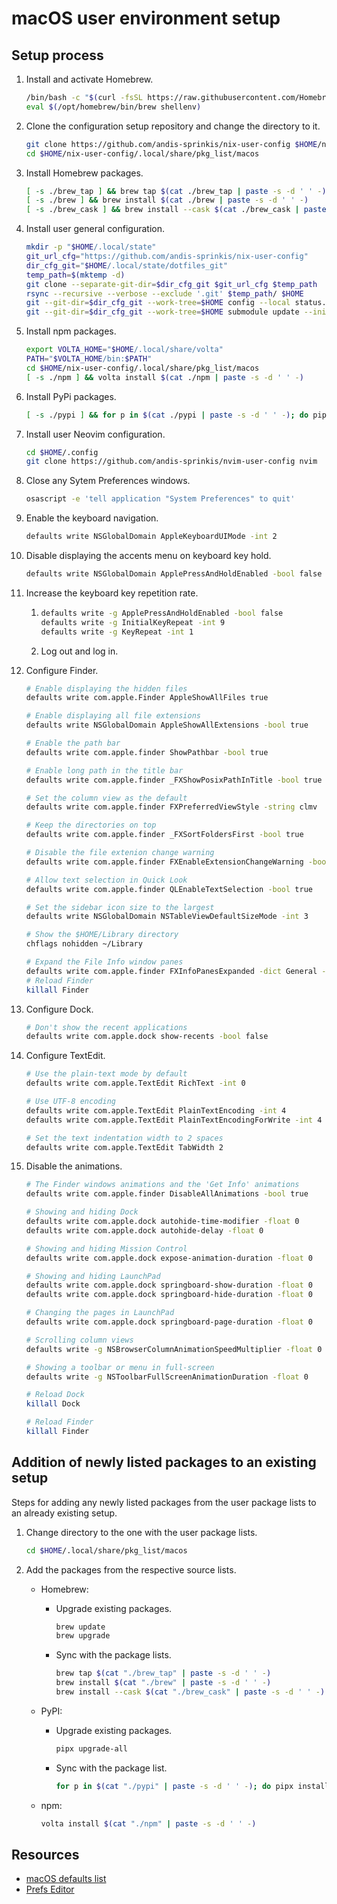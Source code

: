 # macOS user environment setup

## Setup process

1. Install and activate Homebrew.
    ```sh
    /bin/bash -c "$(curl -fsSL https://raw.githubusercontent.com/Homebrew/install/HEAD/install.sh)"
    eval $(/opt/homebrew/bin/brew shellenv)
    ```
1. Clone the configuration setup repository and change the directory to it.
    ```sh
    git clone https://github.com/andis-sprinkis/nix-user-config $HOME/nix-user-config
    cd $HOME/nix-user-config/.local/share/pkg_list/macos
    ```
1. Install Homebrew packages.
    ```sh
    [ -s ./brew_tap ] && brew tap $(cat ./brew_tap | paste -s -d ' ' -)
    [ -s ./brew ] && brew install $(cat ./brew | paste -s -d ' ' -)
    [ -s ./brew_cask ] && brew install --cask $(cat ./brew_cask | paste -s -d ' ' -)
    ```
1. Install user general configuration.
    ```sh
    mkdir -p "$HOME/.local/state"
    git_url_cfg="https://github.com/andis-sprinkis/nix-user-config"
    dir_cfg_git="$HOME/.local/state/dotfiles_git"
    temp_path=$(mktemp -d)
    git clone --separate-git-dir=$dir_cfg_git $git_url_cfg $temp_path
    rsync --recursive --verbose --exclude '.git' $temp_path/ $HOME
    git --git-dir=$dir_cfg_git --work-tree=$HOME config --local status.showUntrackedFiles no
    git --git-dir=$dir_cfg_git --work-tree=$HOME submodule update --init
    ```
1. Install npm packages.
    ```sh
    export VOLTA_HOME="$HOME/.local/share/volta"
    PATH="$VOLTA_HOME/bin:$PATH"
    cd $HOME/nix-user-config/.local/share/pkg_list/macos
    [ -s ./npm ] && volta install $(cat ./npm | paste -s -d ' ' -)
    ```
1. Install PyPi packages.
    ```sh
    [ -s ./pypi ] && for p in $(cat ./pypi | paste -s -d ' ' -); do pipx install $p; done
    ```
1. Install user Neovim configuration.
    ```sh
    cd $HOME/.config
    git clone https://github.com/andis-sprinkis/nvim-user-config nvim
    ```

1. Close any Sytem Preferences windows.
    ```sh
    osascript -e 'tell application "System Preferences" to quit'
    ```

1. Enable the keyboard navigation.

    ```sh
    defaults write NSGlobalDomain AppleKeyboardUIMode -int 2
    ```

1. Disable displaying the accents menu on keyboard key hold.

    ```sh
    defaults write NSGlobalDomain ApplePressAndHoldEnabled -bool false
    ```

1. Increase the keyboard key repetition rate.
    1. ```sh
       defaults write -g ApplePressAndHoldEnabled -bool false
       defaults write -g InitialKeyRepeat -int 9
       defaults write -g KeyRepeat -int 1
       ```
    1. Log out and log in.

1. Configure Finder.

    ```sh
    # Enable displaying the hidden files
    defaults write com.apple.Finder AppleShowAllFiles true

    # Enable displaying all file extensions
    defaults write NSGlobalDomain AppleShowAllExtensions -bool true

    # Enable the path bar
    defaults write com.apple.finder ShowPathbar -bool true

    # Enable long path in the title bar
    defaults write com.apple.finder _FXShowPosixPathInTitle -bool true

    # Set the column view as the default
    defaults write com.apple.finder FXPreferredViewStyle -string clmv

    # Keep the directories on top
    defaults write com.apple.finder _FXSortFoldersFirst -bool true

    # Disable the file extenion change warning
    defaults write com.apple.finder FXEnableExtensionChangeWarning -bool false

    # Allow text selection in Quick Look
    defaults write com.apple.finder QLEnableTextSelection -bool true

    # Set the sidebar icon size to the largest
    defaults write NSGlobalDomain NSTableViewDefaultSizeMode -int 3

    # Show the $HOME/Library directory
    chflags nohidden ~/Library

    # Expand the File Info window panes
    defaults write com.apple.finder FXInfoPanesExpanded -dict General -bool true OpenWith -bool true Privileges -bool true
    # Reload Finder
    killall Finder
    ```

1. Configure Dock.

    ```sh
    # Don't show the recent applications
    defaults write com.apple.dock show-recents -bool false

    ```

1. Configure TextEdit.

    ```sh
    # Use the plain-text mode by default
    defaults write com.apple.TextEdit RichText -int 0

    # Use UTF-8 encoding
    defaults write com.apple.TextEdit PlainTextEncoding -int 4
    defaults write com.apple.TextEdit PlainTextEncodingForWrite -int 4

    # Set the text indentation width to 2 spaces
    defaults write com.apple.TextEdit TabWidth 2
    ```

1. Disable the animations.
    ```sh
    # The Finder windows animations and the 'Get Info' animations
    defaults write com.apple.finder DisableAllAnimations -bool true

    # Showing and hiding Dock
    defaults write com.apple.dock autohide-time-modifier -float 0
    defaults write com.apple.dock autohide-delay -float 0

    # Showing and hiding Mission Control
    defaults write com.apple.dock expose-animation-duration -float 0

    # Showing and hiding LaunchPad
    defaults write com.apple.dock springboard-show-duration -float 0
    defaults write com.apple.dock springboard-hide-duration -float 0

    # Changing the pages in LaunchPad
    defaults write com.apple.dock springboard-page-duration -float 0

    # Scrolling column views
    defaults write -g NSBrowserColumnAnimationSpeedMultiplier -float 0

    # Showing a toolbar or menu in full-screen
    defaults write -g NSToolbarFullScreenAnimationDuration -float 0

    # Reload Dock
    killall Dock

    # Reload Finder
    killall Finder
    ```

## Addition of newly listed packages to an existing setup

Steps for adding any newly listed packages from the user package lists to an already existing setup.

1. Change directory to the one with the user package lists.
    ```sh
    cd $HOME/.local/share/pkg_list/macos
    ```
1. Add the packages from the respective source lists.

    - Homebrew:

        - Upgrade existing packages.
            ```sh
            brew update
            brew upgrade
            ```
        - Sync with the package lists.
            ```sh
            brew tap $(cat "./brew_tap" | paste -s -d ' ' -)
            brew install $(cat "./brew" | paste -s -d ' ' -)
            brew install --cask $(cat "./brew_cask" | paste -s -d ' ' -)
            ```

    - PyPI:

        - Upgrade existing packages.
            ```sh
            pipx upgrade-all
            ```
        - Sync with the package list.
            ```sh
            for p in $(cat "./pypi" | paste -s -d ' ' -); do pipx install "$p"; done
            ```

    - npm:

        ```sh
        volta install $(cat "./npm" | paste -s -d ' ' -)
        ```

## Resources

- [macOS defaults list](https://macos-defaults.com/)
- [Prefs Editor](https://apps.tempel.org/PrefsEditor/)
